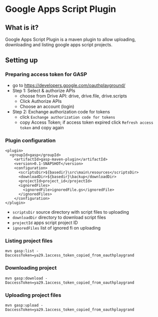 # Google Apps Script Plugin

What is it?
--------------------------------------
Google Apps Script Plugin is a maven plugin to allow uploading, downloading and listing google apps script projects.

Setting up
--------------------------------------
### Preparing access token for GASP
- go to https://developers.google.com/oauthplayground/
- Step 1: Select & authorize APIs
  - choose from Drive API: drive, drive.file, drive.scripts
  - Click Authorize APIs
  - Choose an account (login)
- Step 2: Exchange authorization code for tokens
  - click ``Exchange authorization code for tokens``
  - copy Access Token; if access token expired click ``Refresh access token`` and copy again

### Plugin configuration

```
<plugin>
  <groupId>gasp</groupId>
    <artifactId>gasp-maven-plugin</artifactId>
    <version>0.1-SNAPSHOT</version>
	<configuration>
	  <scriptsDir>${basedir}\src\main\resources</scriptsDir>
	  <downloadDir>${basedir}\backup</downloadDir>
	  <projectId>project_id</projectId>
	  <ignoredFiles>
	    <ignoredFile>ignoredFile.gs</ignoredFile>
	  </ignoredFiles>
	</configuration>
</plugin>
```

- ```scriptsDir``` source directory with script files to uploading
- ```downloadDir``` directory to download script files
- ```projectId``` apps script project ID
- ```ignoredFiles``` list of ignored fi on uploading

### Listing project files
``` mvn gasp:list -DaccessToken=ya29.1access_token_copied_from_oauthplaygrand ```

### Downloading project
``` mvn gasp:download -DaccessToken=ya29.1access_token_copied_from_oauthplaygrand ```

### Uploading project files
``` mvn gasp:upload -DaccessToken=ya29.1access_token_copied_from_oauthplaygrand ```

